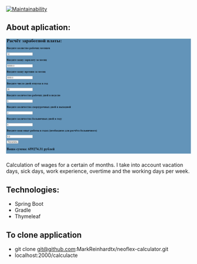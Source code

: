 [![Maintainability](https://api.codeclimate.com/v1/badges/fd5d25514f87c5a83da9/maintainability)](https://codeclimate.com/github/MarkReinhardtx/Neoflex_calculator/maintainability)
## About aplication:

<p align="center">
<img  src="https://github.com/MarkReinhardtx/Neoflex_calculator/blob/master/screenshot/Calculater.png"/>
</p>

####
Calculation of wages for a certain of months. I take into account vacation days, sick days, work experience, overtime and the working days per week.

## Technologies:
* Spring Boot
* Gradle
* Thymeleaf
####
## To clone application
* git clone git@github.com:MarkReinhardtx/neoflex-calculator.git
* localhost:2000/calculacte
